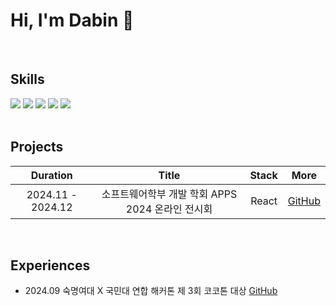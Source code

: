 # Hi, I'm Dabin 👋
<br/>

## Skills
<div>
  <img src="https://img.shields.io/badge/HTML5-%23E34F26?style=flat-square&logo=html5&logoColor=ffffff"/>
  <img src="https://img.shields.io/badge/CSS3-%231572B6?style=flat-square&logo=css3&logoColor=ffffff"/>
  <img src="https://img.shields.io/badge/JavaScript-%23F7DF1E?style=flat-square&logo=javascript&logoColor=ffffff"/>
  <img src="https://img.shields.io/badge/React-%2361DAFB?style=flat-square&logo=react&logoColor=ffffff"/>
  <img src="https://img.shields.io/badge/Python-%233776AB?style=flat-square&logo=python&logoColor=ffffff"/>
</div>

<br/>

## Projects
|Duration|Title|Stack|More|
|:------:|:------:|:---:|:------:|
|2024.11 - 2024.12|소프트웨어학부 개발 학회 APPS 2024 온라인 전시회|React|[GitHub](https://github.com/APPS-sookmyung/2024-APPS-Exhibition-Webpage)

<br/>

## Experiences
- 2024.09 숙명여대 X 국민대 연합 해커톤 제 3회 코코톤 대상 [GitHub](https://github.com/KokotonTeam6)
